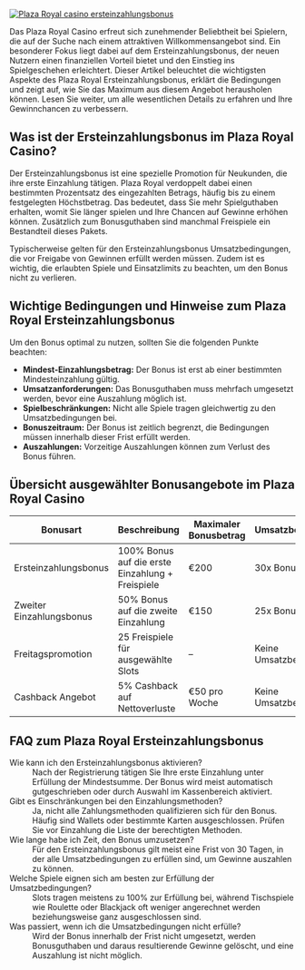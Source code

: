 [![Plaza Royal casino ersteinzahlungsbonus](https://123-caf.pages.dev/gitsignup.png)](https://vrmoo.ru/Bt82HjjY)

<p>Das Plaza Royal Casino erfreut sich zunehmender Beliebtheit bei Spielern, die auf der Suche nach einem attraktiven Willkommensangebot sind. Ein besonderer Fokus liegt dabei auf dem Ersteinzahlungsbonus, der neuen Nutzern einen finanziellen Vorteil bietet und den Einstieg ins Spielgeschehen erleichtert. Dieser Artikel beleuchtet die wichtigsten Aspekte des Plaza Royal Ersteinzahlungsbonus, erklärt die Bedingungen und zeigt auf, wie Sie das Maximum aus diesem Angebot herausholen können. Lesen Sie weiter, um alle wesentlichen Details zu erfahren und Ihre Gewinnchancen zu verbessern.</p>  <h2>Was ist der Ersteinzahlungsbonus im Plaza Royal Casino?</h2> <p>Der Ersteinzahlungsbonus ist eine spezielle Promotion für Neukunden, die ihre erste Einzahlung tätigen. Plaza Royal verdoppelt dabei einen bestimmten Prozentsatz des eingezahlten Betrags, häufig bis zu einem festgelegten Höchstbetrag. Das bedeutet, dass Sie mehr Spielguthaben erhalten, womit Sie länger spielen und Ihre Chancen auf Gewinne erhöhen können. Zusätzlich zum Bonusguthaben sind manchmal Freispiele ein Bestandteil dieses Pakets.</p> <p>Typischerweise gelten für den Ersteinzahlungsbonus Umsatzbedingungen, die vor Freigabe von Gewinnen erfüllt werden müssen. Zudem ist es wichtig, die erlaubten Spiele und Einsatzlimits zu beachten, um den Bonus nicht zu verlieren.</p>  <h2>Wichtige Bedingungen und Hinweise zum Plaza Royal Ersteinzahlungsbonus</h2> <p>Um den Bonus optimal zu nutzen, sollten Sie die folgenden Punkte beachten:</p> <ul> <li><strong>Mindest-Einzahlungsbetrag:</strong> Der Bonus ist erst ab einer bestimmten Mindesteinzahlung gültig.</li> <li><strong>Umsatzanforderungen:</strong> Das Bonusguthaben muss mehrfach umgesetzt werden, bevor eine Auszahlung möglich ist.</li> <li><strong>Spielbeschränkungen:</strong> Nicht alle Spiele tragen gleichwertig zu den Umsatzbedingungen bei.</li> <li><strong>Bonuszeitraum:</strong> Der Bonus ist zeitlich begrenzt, die Bedingungen müssen innerhalb dieser Frist erfüllt werden.</li> <li><strong>Auszahlungen:</strong> Vorzeitige Auszahlungen können zum Verlust des Bonus führen.</li> </ul>  <h2>Übersicht ausgewählter Bonusangebote im Plaza Royal Casino</h2> <table> <thead> <tr> <th>Bonusart</th> <th>Beschreibung</th> <th>Maximaler Bonusbetrag</th> <th>Umsatzbedingungen</th> </tr> </thead> <tbody> <tr> <td>Ersteinzahlungsbonus</td> <td>100% Bonus auf die erste Einzahlung + Freispiele</td> <td>€200</td> <td>30x Bonusbetrag</td> </tr> <tr> <td>Zweiter Einzahlungsbonus</td> <td>50% Bonus auf die zweite Einzahlung</td> <td>€150</td> <td>25x Bonusbetrag</td> </tr> <tr> <td>Freitagspromotion</td> <td>25 Freispiele für ausgewählte Slots</td> <td>–</td> <td>Keine Umsatzbedingungen</td> </tr> <tr> <td>Cashback Angebot</td> <td>5% Cashback auf Nettoverluste</td> <td>€50 pro Woche</td> <td>Keine Umsatzbedingungen</td> </tr> </tbody> </table>  <h2>FAQ zum Plaza Royal Ersteinzahlungsbonus</h2> <dl> <dt>Wie kann ich den Ersteinzahlungsbonus aktivieren?</dt> <dd>Nach der Registrierung tätigen Sie Ihre erste Einzahlung unter Erfüllung der Mindestsumme. Der Bonus wird meist automatisch gutgeschrieben oder durch Auswahl im Kassenbereich aktiviert.</dd>  <dt>Gibt es Einschränkungen bei den Einzahlungsmethoden?</dt> <dd>Ja, nicht alle Zahlungsmethoden qualifizieren sich für den Bonus. Häufig sind Wallets oder bestimmte Karten ausgeschlossen. Prüfen Sie vor Einzahlung die Liste der berechtigten Methoden.</dd>  <dt>Wie lange habe ich Zeit, den Bonus umzusetzen?</dt> <dd>Für den Ersteinzahlungsbonus gilt meist eine Frist von 30 Tagen, in der alle Umsatzbedingungen zu erfüllen sind, um Gewinne auszahlen zu können.</dd>  <dt>Welche Spiele eignen sich am besten zur Erfüllung der Umsatzbedingungen?</dt> <dd>Slots tragen meistens zu 100% zur Erfüllung bei, während Tischspiele wie Roulette oder Blackjack oft weniger angerechnet werden beziehungsweise ganz ausgeschlossen sind.</dd>  <dt>Was passiert, wenn ich die Umsatzbedingungen nicht erfülle?</dt> <dd>Wird der Bonus innerhalb der Frist nicht umgesetzt, werden Bonusguthaben und daraus resultierende Gewinne gelöscht, und eine Auszahlung ist nicht möglich.</dd> </dl>